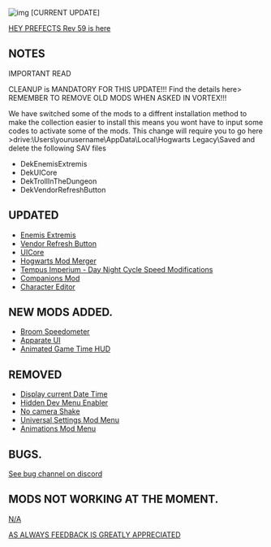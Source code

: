![img](https://s11.gifyu.com/images/THE-GOBLET.png)
[CURRENT UPDATE]

[HEY PREFECTS Rev 59 is here](https://)

NOTES
-

IMPORTANT READ

CLEANUP is MANDATORY FOR THIS UPDATE!!! Find the details here>
REMEMBER TO REMOVE OLD MODS WHEN ASKED IN VORTEX!!! 

We have switched some of the mods to a diffrent installation method to make the collection easier to install this means you wont have to input some codes to activate some of the mods. This change will require you to go here >drive:\Users\yourusername\AppData\Local\Hogwarts Legacy\Saved and delete the following SAV files 
- DekEnemisExtremis
- DekUICore   
- DekTrollInTheDungeon
- DekVendorRefreshButton

UPDATED
-

- [Enemis Extremis](https://www.nexusmods.com/hogwartslegacy/mods/1261?tab=description)
- [Vendor Refresh Button](https://www.nexusmods.com/hogwartslegacy/mods/1275?tab=description)
- [UICore](https://www.nexusmods.com/hogwartslegacy/mods/1260?tab=description)
- [Hogwarts Mod Merger](https://www.nexusmods.com/hogwartslegacy/mods/178?tab=description)
- [Tempus Imperium - Day Night Cycle Speed Modifications](https://www.nexusmods.com/hogwartslegacy/mods/420?tab=description)
- [Companions Mod](https://www.nexusmods.com/hogwartslegacy/mods/706?tab=description)
- [Character Editor](https://www.nexusmods.com/hogwartslegacy/mods/974?tab=description)

NEW MODS ADDED. 
-

- [Broom Speedometer](https://www.nexusmods.com/hogwartslegacy/mods/1344)
- [Apparate UI](https://www.nexusmods.com/hogwartslegacy/mods/1335)
- [Animated Game Time HUD](https://www.nexusmods.com/hogwartslegacy/mods/1179?tab=description)

REMOVED
-

- [Display current Date Time](https://www.nexusmods.com/hogwartslegacy/mods/723)
- [Hidden Dev Menu Enabler](https://www.nexusmods.com/hogwartslegacy/mods/972?tab=description)
- [No camera Shake](https://)
- [Universal Settings Mod Menu](https://www.nexusmods.com/hogwartslegacy/mods/1285)
- [Animations Mod Menu](https://www.nexusmods.com/hogwartslegacy/mods/1149?tab=description)

BUGS.
-

 [See bug channel on discord](https://discord.gg/xZNztPjA2u)


MODS NOT WORKING AT THE MOMENT. 
-  

[N/A](https://next.nexusmods.com/hogwartslegacy/collections/uehwil)

[AS ALWAYS FEEDBACK IS GREATLY APPRECIATED](https://next.nexusmods.com/hogwartslegacy/collections/uehwil)